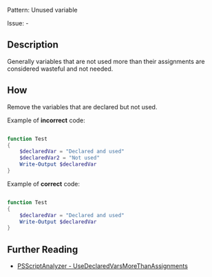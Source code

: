Pattern: Unused variable

Issue: -

## Description

Generally variables that are not used more than their assignments are considered wasteful and not needed.

## How

Remove the variables that are declared but not used.

Example of **incorrect** code:

``` PowerShell

function Test
{
    $declaredVar = "Declared and used"
    $declaredVar2 = "Not used"
    Write-Output $declaredVar
}
```

Example of **correct** code:

``` PowerShell

function Test
{
    $declaredVar = "Declared and used"
    Write-Output $declaredVar
}
```

## Further Reading

* [PSScriptAnalyzer - UseDeclaredVarsMoreThanAssignments](https://github.com/PowerShell/PSScriptAnalyzer/tree/master/docs/Rules/UseDeclaredVarsMoreThanAssignments.md)
